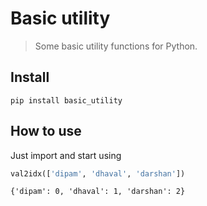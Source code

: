 # Basic utility
> Some basic utility functions for Python.


## Install

`pip install basic_utility`

## How to use

Just import and start using

```python
val2idx(['dipam', 'dhaval', 'darshan'])
```




    {'dipam': 0, 'dhaval': 1, 'darshan': 2}


